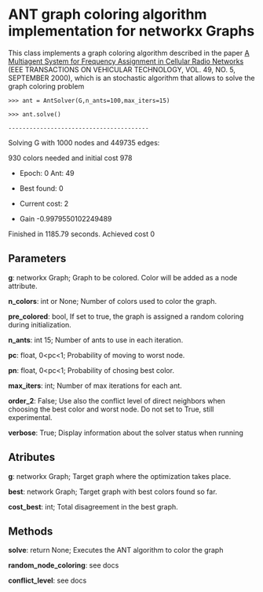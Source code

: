 # ANT graph coloring algorithm implementation for networkx Graphs


This class implements a graph coloring algorithm described in the paper
[A Multiagent System for Frequency Assignment in Cellular Radio Networks](https://github.com/Guillem-db/graph-coloring/blob/master/IEEE.Freq.Assign.pdf)
(EEE TRANSACTIONS ON VEHICULAR TECHNOLOGY, VOL. 49, NO. 5, SEPTEMBER 2000),
which is an stochastic algorithm that allows to solve the graph coloring problem

	>>> ant = AntSolver(G,n_ants=100,max_iters=15)

	>>> ant.solve()
	
	----------------------------------------
   Solving G with 1000 nodes and 449735 edges: 
                
   930 colors needed and initial cost 978 
                
  - Epoch: 0 Ant: 49
                
  - Best found: 0 
                
  - Current cost: 2 
                
  - Gain -0.9979550102249489
                
  Finished in 1185.79 seconds. Achieved cost 0


## Parameters

**g**: networkx Graph; Graph to be colored. Color will be added as a node attribute.

**n_colors**: int or None; Number of colors used to color the graph.

**pre_colored**: bool, If set to true, the graph is assigned a random coloring during initialization.

**n_ants**: int 15; Number of ants to use in each iteration.

**pc**: float, 0<pc<1; Probability of moving to worst node. 

**pn**: float, 0<pc<1; Probability of chosing best color. 

**max_iters**: int; Number of max iterations for each ant.

**order_2**: False; Use also the conflict level of direct neighbors when choosing
     the best color and worst node. Do not set to True, still experimental.
     
**verbose**: True; Display information about the solver status when running

## Atributes

**g**: networkx Graph; Target graph where the optimization takes place.

**best**: network Graph; Target graph with best colors found so far.

**cost_best**: int; Total disagreement in the best graph.

## Methods

**solve**: return None; Executes the ANT algorithm to color the graph

**random_node_coloring**: see docs

**conflict_level**: see docs
    
